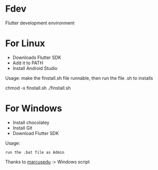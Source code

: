 # Fdev
Flutter development environment

# For Linux
* Downloads Flutter SDK
* Add it to PATH
* Install Android Studio

Usage:
make the finstall.sh file runnable,
then run the file .sh to installs


chmod -x finstall.sh 
./finstall.sh  
 
# For Windows
* Install chocolatey
* Install Git
* Download Flutter SDK
 
Usage:
 
`run the .bat file as Admin`
   

Thanks to [marcusedu](https:github.com/marcusedu) :> Windows script
